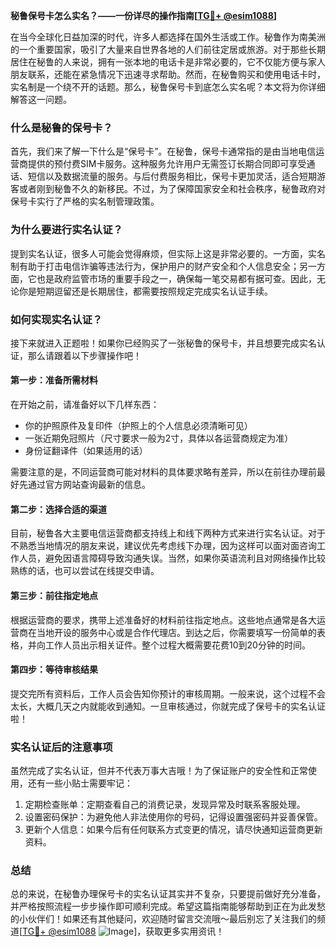 **秘鲁保号卡怎么实名？——一份详尽的操作指南[[TG💪+ @esim1088](https://t.me/s/esim1088)]**

在当今全球化日益加深的时代，许多人都选择在国外生活或工作。秘鲁作为南美洲的一个重要国家，吸引了大量来自世界各地的人们前往定居或旅游。对于那些长期居住在秘鲁的人来说，拥有一张本地的电话卡是非常必要的，它不仅能方便与家人朋友联系，还能在紧急情况下迅速寻求帮助。然而，在秘鲁购买和使用电话卡时，实名制是一个绕不开的话题。那么，秘鲁保号卡到底怎么实名呢？本文将为你详细解答这一问题。

### 什么是秘鲁的保号卡？

首先，我们来了解一下什么是“保号卡”。在秘鲁，保号卡通常指的是由当地电信运营商提供的预付费SIM卡服务。这种服务允许用户无需签订长期合同即可享受通话、短信以及数据流量的服务。与后付费服务相比，保号卡更加灵活，适合短期游客或者刚到秘鲁不久的新移民。不过，为了保障国家安全和社会秩序，秘鲁政府对保号卡实行了严格的实名制管理政策。

### 为什么要进行实名认证？

提到实名认证，很多人可能会觉得麻烦，但实际上这是非常必要的。一方面，实名制有助于打击电信诈骗等违法行为，保护用户的财产安全和个人信息安全；另一方面，它也是政府监管市场的重要手段之一，确保每一笔交易都有据可查。因此，无论你是短期逗留还是长期居住，都需要按照规定完成实名认证手续。

### 如何实现实名认证？

接下来就进入正题啦！如果你已经购买了一张秘鲁的保号卡，并且想要完成实名认证，那么请跟着以下步骤操作吧！

#### 第一步：准备所需材料

在开始之前，请准备好以下几样东西：
- 你的护照原件及复印件（护照上的个人信息必须清晰可见）
- 一张近期免冠照片（尺寸要求一般为2寸，具体以各运营商规定为准）
- 身份证翻译件（如果适用的话）

需要注意的是，不同运营商可能对材料的具体要求略有差异，所以在前往办理前最好先通过官方网站查询最新的信息。

#### 第二步：选择合适的渠道

目前，秘鲁各大主要电信运营商都支持线上和线下两种方式来进行实名认证。对于不熟悉当地情况的朋友来说，建议优先考虑线下办理，因为这样可以面对面咨询工作人员，避免因语言障碍导致沟通失误。当然，如果你英语流利且对网络操作比较熟练的话，也可以尝试在线提交申请。

#### 第三步：前往指定地点

根据运营商的要求，携带上述准备好的材料前往指定地点。这些地点通常是各大运营商在当地开设的服务中心或是合作代理店。到达之后，你需要填写一份简单的表格，并向工作人员出示相关证件。整个过程大概需要花费10到20分钟的时间。

#### 第四步：等待审核结果

提交完所有资料后，工作人员会告知你预计的审核周期。一般来说，这个过程不会太长，大概几天之内就能收到通知。一旦审核通过，你就完成了保号卡的实名认证啦！

### 实名认证后的注意事项

虽然完成了实名认证，但并不代表万事大吉哦！为了保证账户的安全性和正常使用，还有一些小贴士需要牢记：

1. 定期检查账单：定期查看自己的消费记录，发现异常及时联系客服处理。
2. 设置密码保护：为避免他人非法使用你的号码，记得设置强密码并妥善保管。
3. 更新个人信息：如果今后有任何联系方式变更的情况，请尽快通知运营商更新资料。

### 总结

总的来说，在秘鲁办理保号卡的实名认证其实并不复杂，只要提前做好充分准备，并严格按照流程一步步操作即可顺利完成。希望这篇指南能够帮助到正在为此发愁的小伙伴们！如果还有其他疑问，欢迎随时留言交流哦～最后别忘了关注我们的频道[[TG💪+ @esim1088](https://t.me/s/esim1088) ![Image](https://i.postimg.cc/4NQfJmqS/Snipaste-2025-05-13-00-14-12.png)]，获取更多实用资讯！